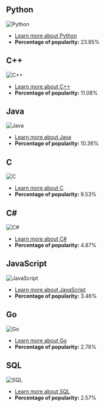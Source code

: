 ## Python
![Python](https://www.tiobe.com/wp-content/themes/tiobe/tiobe-index/images/Python.png)
- [Learn more about Python](/www1/Python)
- **Percentage of popularity:** 23.85%

## C++
![C++](https://www.tiobe.com/wp-content/themes/tiobe/tiobe-index/images/C__.png)
- [Learn more about C++](/C++)
- **Percentage of popularity:** 11.08%

## Java
![Java](https://www.tiobe.com/wp-content/themes/tiobe/tiobe-index/images/Java.png)
- [Learn more about Java](/Java)
- **Percentage of popularity:** 10.36%

## C
![C](https://www.tiobe.com/wp-content/themes/tiobe/tiobe-index/images/C.png)
- [Learn more about C](/C)
- **Percentage of popularity:** 9.53%

## C#
![C#](https://www.tiobe.com/wp-content/themes/tiobe/tiobe-index/images/C_.png)
- [Learn more about C#](/C#)
- **Percentage of popularity:** 4.87%

## JavaScript
![JavaScript](https://www.tiobe.com/wp-content/themes/tiobe/tiobe-index/images/JavaScript.png)
- [Learn more about JavaScript](/JavaScript)
- **Percentage of popularity:** 3.46%

## Go
![Go](https://www.tiobe.com/wp-content/themes/tiobe/tiobe-index/images/Go.png)
- [Learn more about Go](/Go)
- **Percentage of popularity:** 2.78%

## SQL
![SQL](https://www.tiobe.com/wp-content/themes/tiobe/tiobe-index/images/SQL.png)
- [Learn more about SQL](/SQL)
- **Percentage of popularity:** 2.57%

